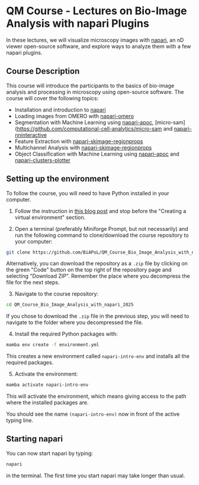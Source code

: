 # QM Course - Lectures on Bio-Image Analysis with napari Plugins

In these lectures, we will visualize microscopy images with [napari](https://napari.org/stable/), an nD viewer open-source software, and explore ways to analyze them with a few napari plugins.

## Course Description

This course will introduce the participants to the basics of bio-image analysis and processing in microscopy using open-source software. The course will cover the following topics:

- Installation and introduction to [napari](https://napari.org/stable/)
- Loading images from OMERO with [napari-omero](https://github.com/tlambert03/napari-omero)
- Segmentation with Machine Learning using [napari-apoc](https://github.com/haesleinhuepf/napari-accelerated-pixel-and-object-classification), [micro-sam](https://github.com/computational-cell-analytics/micro-sam and [napari-nninteractive](https://github.com/MIC-DKFZ/napari-nninteractive)
- Feature Extraction with [napari-skimage-regionprops](https://github.com/haesleinhuepf/napari-skimage-regionprops)
- Multichannel Analysis with [napari-skimage-regionprops](https://github.com/haesleinhuepf/napari-skimage-regionprops)
- Object Classification with Machine Learning using [napari-apoc](https://github.com/haesleinhuepf/napari-accelerated-pixel-and-object-classification) and [napari-clusters-plotter](https://github.com/BiAPoL/napari-clusters-plotter)

## Setting up the environment

To follow the course, you will need to have Python installed in your computer. 

1. Follow the instruction in [this blog post](https://biapol.github.io/blog/mara_lampert/getting_started_with_miniforge_and_python/readme.html) and stop before the "Creating a virtual environment" section.

2. Open a terminal (preferably Miniforge Prompt, but not necessarily) and run the following command to clone/download the course repository to your computer:

```bash
git clone https://github.com/BiAPoL/QM_Course_Bio_Image_Analysis_with_napari_2025.git
```

Alternatively, you can download the repository as a `.zip` file by clicking on the green "Code" button on the top right of the repository page and selecting "Download ZIP". Remember the place where you decompress the file for the next steps.

3. Navigate to the course repository:

```bash
cd QM_Course_Bio_Image_Analysis_with_napari_2025
```

If you chose to download the `.zip` file in the previous step, you will need to navigate to the folder where you decompressed the file.

4. Install the required Python packages with:

```bash
mamba env create -f environment.yml
```

This creates a new environment called `napari-intro-env` and installs all the required packages.

5. Activate the environment:

```bash
mamba activate napari-intro-env
```

This will activate the environment, which means giving access to the path where the installed packages are.

You should see the name `(napari-intro-env)` now in front of the active typing line.

## Starting napari

You can now start napari by typing:

```bash
napari
```

in the terminal. The first time you start napari may take longer than usual.

